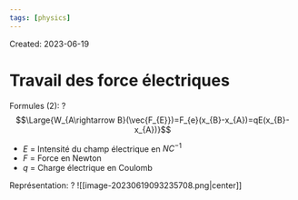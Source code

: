 ```yaml
---
tags: [physics] 
---
```

Created: 2023-06-19

# Travail des force électriques
Formules (2):
?
$$\Large{W_{A\rightarrow B}(\vec{F_{E}})=F_{e}(x_{B}-x_{A})=qE(x_{B}-x_{A})}$$
- $E$ = Intensité du champ électrique en $NC^{-1}$
- $F$ = Force en Newton
- $q$ = Charge électrique en Coulomb
<!--SR:!2024-01-16,22,150-->

Représentation:
?
![[image-20230619093235708.png|center]]
<!--SR:!2024-01-25,120,230-->

